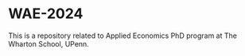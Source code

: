# WAE-2024
This is a repository related to Applied Economics PhD program at The Wharton School, UPenn.
